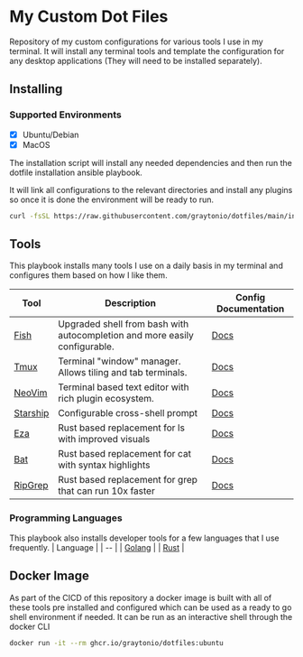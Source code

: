 # My Custom Dot Files

Repository of my custom configurations for various tools I use in my terminal. It will install any terminal tools and template the configuration for any desktop applications (They will need to be installed separately).

## Installing

### Supported Environments

- [X] Ubuntu/Debian
- [X] MacOS

The installation script will install any needed dependencies and then run the dotfile installation ansible playbook.

It will link all configurations to the relevant directories and install any plugins so once it is done the environment will be ready to run.

```bash
curl -fsSL https://raw.githubusercontent.com/graytonio/dotfiles/main/install.sh | bash
```

## Tools

This playbook installs many tools I use on a daily basis in my terminal and configures them based on how I like them.

| Tool                                                  | Description                                                                | Config Documentation       |
| ----------------------------------------------------- | -------------------------------------------------------------------------- | -------------------------- |
| [Fish](https://fishshell.com/)                        | Upgraded shell from bash with autocompletion and more easily configurable. | [Docs](docs/fish.md)       |
| [Tmux](https://github.com/tmux/tmux)                  | Terminal "window" manager. Allows tiling and tab terminals.                | [Docs](docs/tmux.md)       |
| [NeoVim](https://neovim.io/)                          | Terminal based text editor with rich plugin ecosystem.                     | [Docs](docs/neovim.md)     |
| [Starship](https://starship.rs/)                      | Configurable cross-shell prompt                                            | [Docs](docs/starship.md)   |
| [Eza](https://github.com/eza-community/eza/tree/main) | Rust based replacement for ls with improved visuals                        | [Docs](docs/rust-utils.md) |
| [Bat](https://github.com/sharkdp/bat)                 | Rust based replacement for cat with syntax highlights                      | [Docs](docs/rust-utils.md) |
| [RipGrep](https://github.com/BurntSushi/ripgrep)      | Rust based replacement for grep that can run 10x faster                    | [Docs](docs/rust-utils.md) |

### Programming Languages

This playbook also installs developer tools for a few languages that I use frequently.
| Language |
| -- |
| [Golang](https://go.dev/) |
| [Rust](https://www.rust-lang.org/) |

## Docker Image

As part of the CICD of this repository a docker image is built with all of these tools pre installed and configured which can be used as a ready to go shell environment if needed. It can be run as an interactive shell through the docker CLI

```bash
docker run -it --rm ghcr.io/graytonio/dotfiles:ubuntu
```